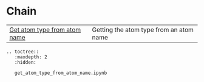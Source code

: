 # Chain


|      |      |
| :--- | :--- |
| [Get atom type from atom name](get_atom_type_from_atom_name.ipynb) | Getting the atom type from an atom name |

```{eval-rst}
.. toctree::
   :maxdepth: 2
   :hidden:
   
   get_atom_type_from_atom_name.ipynb

```